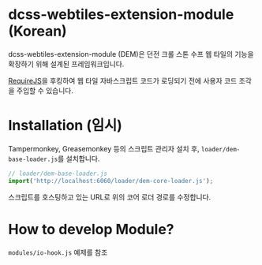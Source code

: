 # dcss-webtiles-extension-module (Korean)

dcss-webtiles-extension-module (DEM)은 던전 크롤 스톤 수프 웹 타일의 기능을 확장하기 위해 설계된 프레임워크입니다.

[RequireJS](https://requirejs.org)을 후킹하여 웹 타일 자바스크립트 코드가 로딩되기 전에 사용자 코드 조각을 주입할 수 있습니다.

# Installation (임시)

Tampermonkey, Greasemonkey 등의 스크립트 관리자 설치 후, `loader/dem-base-loader.js`를 설치합니다.

```javascript
// loader/dem-base-loader.js
import('http://localhost:6060/loader/dem-core-loader.js');
```

스크립트를 호스팅하고 있는 URL로 위의 코어 로더 경로를 수정합니다.

# How to develop Module?

`modules/io-hook.js` 예제를 참조
